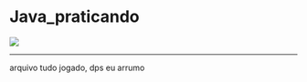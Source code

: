 # Java_praticando
<img src="https://tenor.com/view/lain-serial-experiments-lain-type-typing-gif-22807023">

---

arquivo tudo jogado, dps eu arrumo
